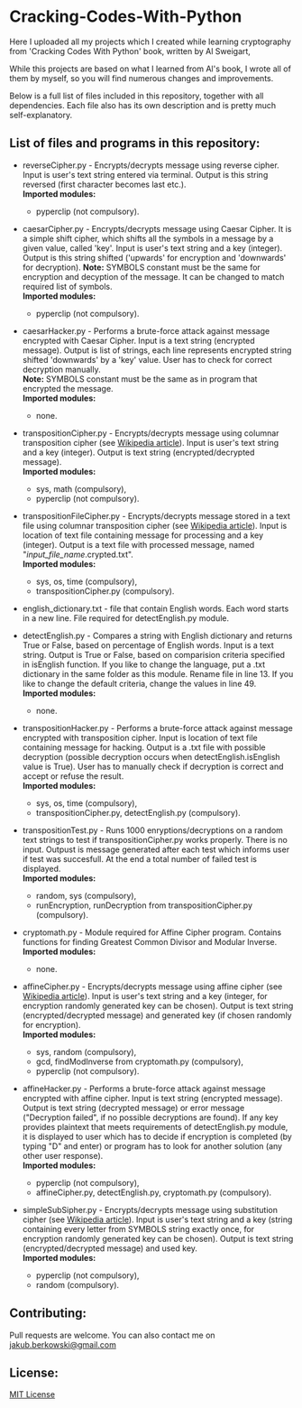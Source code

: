 # Cracking-Codes-With-Python

Here I uploaded all my projects which I created while learning cryptography
from 'Cracking Codes With Python' book, written by Al Sweigart,

While this projects are based on what I learned from Al's book, I wrote all of
them by myself, so you will find numerous changes and improvements.

Below is a full list of files included in this repository, together with
all dependencies. Each file also has its own description and is pretty
much self-explanatory.

## List of files and programs in this repository:
- reverseCipher.py - Encrypts/decrypts message using reverse cipher. Input is user's text string entered via terminal. Output is this string reversed (first character becomes last etc.).\
**Imported modules:**
    - pyperclip (not compulsory).
    
 - caesarCipher.py - Encrypts/decrypts message using Caesar Cipher. It is a simple shift cipher, which shifts all the symbols in a message by a given value, called 'key'. Input is user's text string and a key (integer). Output is this string shifted ('upwards' for encryption and 'downwards' for decryption).
 **Note:** SYMBOLS constant must be the same for encryption and decyption of the message. It can be changed to match required list of symbols.\
 **Imported modules:**
    - pyperclip (not compulsory).
    
- caesarHacker.py - Performs a brute-force attack against message encrypted with Caesar Cipher. Input is a text string (encrypted message). Output is list of strings, each line represents encrypted string shifted 'downwards' by a 'key' value. User has to check for correct decryption manually.\
**Note:** SYMBOLS constant must be the same as in program that encrypted the message.\
**Imported modules:**
    - none.

- transpositionCipher.py - Encrypts/decrypts message using columnar transposition cipher (see [Wikipedia article](https://en.wikipedia.org/wiki/Transposition_cipher#Columnar_transposition)). Input is user's text string and a key (integer). Output is text string (encrypted/decrypted message).\
**Imported modules:**
    - sys, math (compulsory),
    - pyperclip (not compulsory).
    
- transpositionFileCipher.py - Encrypts/decrypts message stored in a text file using columnar transposition cipher (see [Wikipedia article](https://en.wikipedia.org/wiki/Transposition_cipher#Columnar_transposition)). Input is location of text file containing message for processing and a key (integer). Output is a text file with processed message, named "*input_file_name*.crypted.txt".\
**Imported modules:**
    - sys, os, time (compulsory),
    - transpositionCipher.py (compulsory).
    
- english_dictionary.txt - file that contain English words. Each word starts in a new line. File required for detectEnglish.py module.

- detectEnglish.py - Compares a string with English dictionary and returns True or False, based on percentage of English words. Input is a text string. Output is True or False, based on comparision criteria specified in isEnglish function. If you like to change the language, put a .txt dictionary in the same folder as this module. Rename file in line 13. If you like to change the default criteria, change the values in line 49.\
**Imported modules:**
    - none.
    
- transpositionHacker.py - Performs a brute-force attack against message encrypted with transposition cipher. Input is location of text file containing message for hacking. Output is a .txt file with possible decryption (possible decryption occurs when detectEnglish.isEnglish value is True). User has to manually check if decryption is correct and accept or refuse the result.\
**Imported modules:**
    - sys, os, time (compulsory),
    - transpositionCipher.py, detectEnglish.py (compulsory).
    
- transpositionTest.py - Runs 1000 enryptions/decryptions on a random text strings to test if transpositionCipher.py works properly. There is no input. Outpust is message generated after each test which informs user if test was succesfull. At the end a total number of failed test is displayed.\
**Imported modules:**
    - random, sys (compulsory),
    - runEncryption, runDecryption from transpositionCipher.py (compulsory).
    
- cryptomath.py - Module required for Affine Cipher program. Contains functions for finding Greatest Common Divisor and Modular Inverse.\
**Imported modules:**
    - none.
    
- affineCipher.py - Encrypts/decrypts message using affine cipher (see [Wikipedia article](https://en.wikipedia.org/wiki/Substitution_cipher)). Input is user's text string and a key (integer, for encryption randomly generated key can be chosen). Output is text string (encrypted/decrypted message) and generated key (if chosen randomly for encryption).\
**Imported modules:**
    - sys, random (compulsory),
    - gcd, findModInverse from cryptomath.py (compulsory),
    - pyperclip (not compulsory).
    
- affineHacker.py - Performs a brute-force attack against message encrypted with affine cipher. Input is text string (encrypted message). Output is text string (decrypted message) or error message ("Decryption failed", if no possible decryptions are found). If any key provides plaintext that meets requirements of detectEnglish.py module, it is displayed to user which has to decide if encryption is completed (by typing "D" and enter) or program has to look for another solution (any other user response).\
**Imported modules:**
    - pyperclip (not compulsory),
    - affineCipher.py, detectEnglish.py, cryptomath.py (compulsory).
    
- simpleSubSipher.py - Encrypts/decrypts message using substitution cipher (see [Wikipedia article](https://en.wikipedia.org/wiki/Affine_cipher)). Input is user's text string and a key (string containing every letter from SYMBOLS string exactly once, for encryption randomly generated key can be chosen). Output is text string (encrypted/decrypted message) and used key.\
**Imported modules:**
    - pyperclip (not compulsory),
    - random (compulsory).


## Contributing:

Pull requests are welcome. You can also contact me on jakub.berkowski@gmail.com

## License:

[MIT License](https://choosealicense.com/licenses/mit/)
